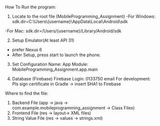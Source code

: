 How To Run the program:
1. Locate to the root file (MobileProgramming_Assignment)
-For Windows:
sdk.dir=C:\\Users\\{username}\\AppData\\Local\\Android\\sdk

-For Mac:
sdk.dir=/Users/{username}/Library/Android/sdk

2. Setup Emulator(At least API 31) 
- prefer Nexus 6
- After Setup, press start to launch the phone.

3. Set Configuration
Name: App
Module: MobileProgramming_Assignment.app.main

4. Database (Firebase)
Firebase Login: 0133750 email
For development: Pls sign certificate in Gradle -> insert SHA1 to Firebase

Where to find the file:
1. Backend  File (app -> java -> com.example.mobileprogramming_assignment -> Class Files)
2. Frontend File (res -> layout-> XML files)
3. String Value File (res -> values -> strings.xml)


